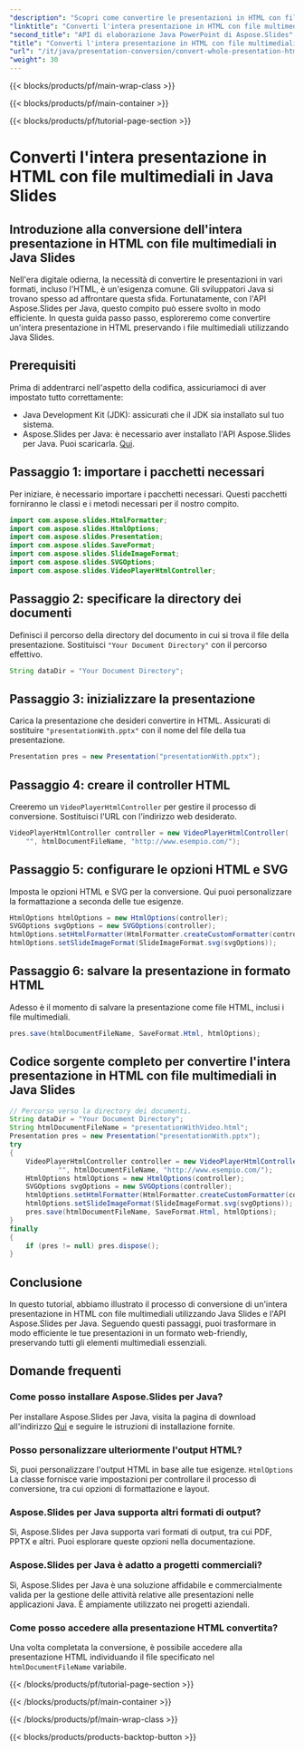 ```yaml
---
"description": "Scopri come convertire le presentazioni in HTML con file multimediali utilizzando Java Slides. Segui la nostra guida passo passo con l'API Aspose.Slides per Java."
"linktitle": "Converti l'intera presentazione in HTML con file multimediali in Java Slides"
"second_title": "API di elaborazione Java PowerPoint di Aspose.Slides"
"title": "Converti l'intera presentazione in HTML con file multimediali in Java Slides"
"url": "/it/java/presentation-conversion/convert-whole-presentation-html-media-files-java-slides/"
"weight": 30
---
```


{{< blocks/products/pf/main-wrap-class >}}

{{< blocks/products/pf/main-container >}}

{{< blocks/products/pf/tutorial-page-section >}}

# Converti l'intera presentazione in HTML con file multimediali in Java Slides


## Introduzione alla conversione dell'intera presentazione in HTML con file multimediali in Java Slides

Nell'era digitale odierna, la necessità di convertire le presentazioni in vari formati, incluso l'HTML, è un'esigenza comune. Gli sviluppatori Java si trovano spesso ad affrontare questa sfida. Fortunatamente, con l'API Aspose.Slides per Java, questo compito può essere svolto in modo efficiente. In questa guida passo passo, esploreremo come convertire un'intera presentazione in HTML preservando i file multimediali utilizzando Java Slides.

## Prerequisiti

Prima di addentrarci nell'aspetto della codifica, assicuriamoci di aver impostato tutto correttamente:

- Java Development Kit (JDK): assicurati che il JDK sia installato sul tuo sistema.
- Aspose.Slides per Java: è necessario aver installato l'API Aspose.Slides per Java. Puoi scaricarla. [Qui](https://releases.aspose.com/slides/java/).

## Passaggio 1: importare i pacchetti necessari

Per iniziare, è necessario importare i pacchetti necessari. Questi pacchetti forniranno le classi e i metodi necessari per il nostro compito.

```java
import com.aspose.slides.HtmlFormatter;
import com.aspose.slides.HtmlOptions;
import com.aspose.slides.Presentation;
import com.aspose.slides.SaveFormat;
import com.aspose.slides.SlideImageFormat;
import com.aspose.slides.SVGOptions;
import com.aspose.slides.VideoPlayerHtmlController;
```

## Passaggio 2: specificare la directory dei documenti

Definisci il percorso della directory del documento in cui si trova il file della presentazione. Sostituisci `"Your Document Directory"` con il percorso effettivo.

```java
String dataDir = "Your Document Directory";
```

## Passaggio 3: inizializzare la presentazione

Carica la presentazione che desideri convertire in HTML. Assicurati di sostituire `"presentationWith.pptx"` con il nome del file della tua presentazione.

```java
Presentation pres = new Presentation("presentationWith.pptx");
```

## Passaggio 4: creare il controller HTML

Creeremo un `VideoPlayerHtmlController` per gestire il processo di conversione. Sostituisci l'URL con l'indirizzo web desiderato.

```java
VideoPlayerHtmlController controller = new VideoPlayerHtmlController(
    "", htmlDocumentFileName, "http://www.esempio.com/");
```

## Passaggio 5: configurare le opzioni HTML e SVG

Imposta le opzioni HTML e SVG per la conversione. Qui puoi personalizzare la formattazione a seconda delle tue esigenze.

```java
HtmlOptions htmlOptions = new HtmlOptions(controller);
SVGOptions svgOptions = new SVGOptions(controller);
htmlOptions.setHtmlFormatter(HtmlFormatter.createCustomFormatter(controller));
htmlOptions.setSlideImageFormat(SlideImageFormat.svg(svgOptions));
```

## Passaggio 6: salvare la presentazione in formato HTML

Adesso è il momento di salvare la presentazione come file HTML, inclusi i file multimediali.

```java
pres.save(htmlDocumentFileName, SaveFormat.Html, htmlOptions);
```

## Codice sorgente completo per convertire l'intera presentazione in HTML con file multimediali in Java Slides

```java
// Percorso verso la directory dei documenti.
String dataDir = "Your Document Directory";
String htmlDocumentFileName = "presentationWithVideo.html";
Presentation pres = new Presentation("presentationWith.pptx");
try
{
	VideoPlayerHtmlController controller = new VideoPlayerHtmlController(
			"", htmlDocumentFileName, "http://www.esempio.com/");
	HtmlOptions htmlOptions = new HtmlOptions(controller);
	SVGOptions svgOptions = new SVGOptions(controller);
	htmlOptions.setHtmlFormatter(HtmlFormatter.createCustomFormatter(controller));
	htmlOptions.setSlideImageFormat(SlideImageFormat.svg(svgOptions));
	pres.save(htmlDocumentFileName, SaveFormat.Html, htmlOptions);
}
finally
{
	if (pres != null) pres.dispose();
}
```

## Conclusione

In questo tutorial, abbiamo illustrato il processo di conversione di un'intera presentazione in HTML con file multimediali utilizzando Java Slides e l'API Aspose.Slides per Java. Seguendo questi passaggi, puoi trasformare in modo efficiente le tue presentazioni in un formato web-friendly, preservando tutti gli elementi multimediali essenziali.

## Domande frequenti

### Come posso installare Aspose.Slides per Java?

Per installare Aspose.Slides per Java, visita la pagina di download all'indirizzo [Qui](https://releases.aspose.com/slides/java/) e seguire le istruzioni di installazione fornite.

### Posso personalizzare ulteriormente l'output HTML?

Sì, puoi personalizzare l'output HTML in base alle tue esigenze. `HtmlOptions` La classe fornisce varie impostazioni per controllare il processo di conversione, tra cui opzioni di formattazione e layout.

### Aspose.Slides per Java supporta altri formati di output?

Sì, Aspose.Slides per Java supporta vari formati di output, tra cui PDF, PPTX e altri. Puoi esplorare queste opzioni nella documentazione.

### Aspose.Slides per Java è adatto a progetti commerciali?

Sì, Aspose.Slides per Java è una soluzione affidabile e commercialmente valida per la gestione delle attività relative alle presentazioni nelle applicazioni Java. È ampiamente utilizzato nei progetti aziendali.

### Come posso accedere alla presentazione HTML convertita?

Una volta completata la conversione, è possibile accedere alla presentazione HTML individuando il file specificato nel `htmlDocumentFileName` variabile.

{{< /blocks/products/pf/tutorial-page-section >}}

{{< /blocks/products/pf/main-container >}}

{{< /blocks/products/pf/main-wrap-class >}}

{{< blocks/products/products-backtop-button >}}